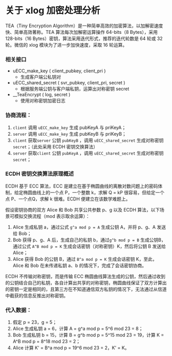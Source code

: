 # 关于 xlog 加密处理分析

TEA（Tiny Encryption Algorithm）是一种简单高效的加密算法，以加解密速度快、简单高效著称。TEA 算法每次加解密运算操作 64-bits（8 Bytes），采用 128-bits（16 Bytes）密钥，算法采用迭代形式，推荐的迭代轮数是 64 轮或 32 轮。微信的 xlog 模块为了进一步加快速度，采取 16 轮运算。

### 相关接口

- uECC_make_key ( client_pubkey, client_pri )
  - 生成客户端公私钥对
- uECC_shared_secret ( svr_pubkey, client_pri, secret )
  - 根据服务端公钥与客户端私钥，运算出对称密钥 secret
- __TeaEncrypt ( log, secret )
  - 使用对称密钥加密日志

### 协商流程：

1. `client` 调用 `uECC_make_key` 生成 pubKeyA 与 priKeyA；
2. `server` 调用 `uECC_make_key` 生成 pubKeyB 与 priKeyB；
3. `client` 获取`server` 公钥 `pubKeyB` ，调用 `uECC_shared_secret` 生成对称密钥 `secret`；（此处采用 ECDH 密钥交换算法）
4. `server` 获取`client` 公钥 `pubKeyA` ，调用 `uECC_shared_secret` 生成对称密钥 `secret`；



### ECDH 密钥交换算法原理概述

ECDH 基于 ECC 算法，ECC 是建立在基于椭圆曲线的离散对数问题上的密码体制，给定椭圆曲线上的一个点 P，一个整数 k，求解 Q = kP 很容易，但给定一个点 P、一个点Q，求解 k 很难。ECDH 便建立在该数学难题上。

假设密钥协商的双方 Alice 和 Bob 共享公共参数 p、g 以及 ECDH 算法，以下场景可模拟交换流程（mod 表示取余运算）：

1. Alice 生成私钥 a，通过公式 `g^a mod p = A` 生成公钥 A，并将 p、g、A 发送给 Bob；
2. Bob 获得 p、g、A 后，生成自己的私钥 b，通过`g^b mod p = B` 生成公钥B，通过公式 `A^B mod p = K` 生成会话密钥（对称密钥）K，然后将公钥 B 发送给 Alice；
3. Alice 获得 Bob 的公钥 B，通过 `B^a mod p = K` 生成会话密钥 K，至此，Alice 和 Bob 在未传递私钥 a、b 的情况下，完成了会话密钥协商。

ECDH 不传输对称密钥，而是传输 ECC 椭圆曲线算法生成的公钥，然后通过收到的公钥结合自己的私钥，各自计算出共享的对称密钥，椭圆曲线保证了双方计算出的密钥一定是相同的，且第三方在不知道通信双方私钥的情况下，无法通过从信道中截获的信息反推出对称密钥。

### 代入数据：

1. 假定 p = 23，g = 5；
2. Alice 生成私钥 a = 6，计算 A = g^a mod p = 5^6 mod 23 = 8；
3. Bob 生成私钥 b = 15，计算 B = g^b mod p = 5^15 mod 23 = 19，计算 K = A^B mod p = 8^18 mod 23 = 2；
4. Alice 计算 K' = B^a mod p = 19^6 mod 23 = 2，K' = K。

